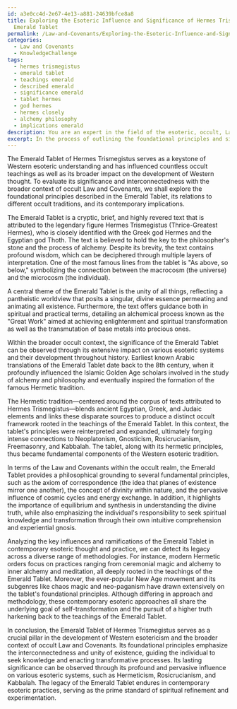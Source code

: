 ```yaml
---
id: a3e0cc4d-2e67-4e13-a881-24639bfce8a8
title: Exploring the Esoteric Influence and Significance of Hermes Trismegistus\'
  Emerald Tablet
permalink: /Law-and-Covenants/Exploring-the-Esoteric-Influence-and-Significance-of-Hermes-Trismegistus-Emerald-Tablet/
categories:
  - Law and Covenants
  - KnowledgeChallenge
tags:
  - hermes trismegistus
  - emerald tablet
  - teachings emerald
  - described emerald
  - significance emerald
  - tablet hermes
  - god hermes
  - hermes closely
  - alchemy philosophy
  - implications emerald
description: You are an expert in the field of the esoteric, occult, Law and Covenants and Education. You are a writer of tests, challenges, books and deep knowledge on Law and Covenants for initiates and students to gain deep insights and understanding from. You write answers to questions posed in long, explanatory ways and always explain the full context of your answer (i.e., related concepts, formulas, examples, or history), as well as the step-by-step thinking process you take to answer the challenges. Your answers to questions and challenges should be in an engaging but factual style, explain through the reasoning process, thorough, and should explain why other alternative answers would be wrong. Summarize the key themes, ideas, and conclusions at the end.
excerpt: In the process of outlining the foundational principles and significance of the Emerald Tablet of Hermes Trismegistus, evaluate the interconnectedness and implications of its teachings within the broader context of occult Law and Covenants, while simultaneously scrutinizing its influences on contemporary esoteric thinking and practices.
---
```

The Emerald Tablet of Hermes Trismegistus serves as a keystone of Western esoteric understanding and has influenced countless occult teachings as well as its broader impact on the development of Western thought. To evaluate its significance and interconnectedness with the broader context of occult Law and Covenants, we shall explore the foundational principles described in the Emerald Tablet, its relations to different occult traditions, and its contemporary implications.

The Emerald Tablet is a cryptic, brief, and highly revered text that is attributed to the legendary figure Hermes Trismegistus (Thrice-Greatest Hermes), who is closely identified with the Greek god Hermes and the Egyptian god Thoth. The text is believed to hold the key to the philosopher's stone and the process of alchemy. Despite its brevity, the text contains profound wisdom, which can be deciphered through multiple layers of interpretation. One of the most famous lines from the tablet is "As above, so below," symbolizing the connection between the macrocosm (the universe) and the microcosm (the individual).

A central theme of the Emerald Tablet is the unity of all things, reflecting a pantheistic worldview that posits a singular, divine essence permeating and animating all existence. Furthermore, the text offers guidance both in spiritual and practical terms, detailing an alchemical process known as the "Great Work" aimed at achieving enlightenment and spiritual transformation as well as the transmutation of base metals into precious ones.

Within the broader occult context, the significance of the Emerald Tablet can be observed through its extensive impact on various esoteric systems and their development throughout history. Earliest known Arabic translations of the Emerald Tablet date back to the 8th century, when it profoundly influenced the Islamic Golden Age scholars involved in the study of alchemy and philosophy and eventually inspired the formation of the famous Hermetic tradition.

The Hermetic tradition—centered around the corpus of texts attributed to Hermes Trismegistus—blends ancient Egyptian, Greek, and Judaic elements and links these disparate sources to produce a distinct occult framework rooted in the teachings of the Emerald Tablet. In this context, the tablet's principles were reinterpreted and expanded, ultimately forging intense connections to Neoplatonism, Gnosticism, Rosicrucianism, Freemasonry, and Kabbalah. The tablet, along with its hermetic principles, thus became fundamental components of the Western esoteric tradition.

In terms of the Law and Covenants within the occult realm, the Emerald Tablet provides a philosophical grounding to several fundamental principles, such as the axiom of correspondence (the idea that planes of existence mirror one another), the concept of divinity within nature, and the pervasive influence of cosmic cycles and energy exchange. In addition, it highlights the importance of equilibrium and synthesis in understanding the divine truth, while also emphasizing the individual's responsibility to seek spiritual knowledge and transformation through their own intuitive comprehension and experiential gnosis.

Analyzing the key influences and ramifications of the Emerald Tablet in contemporary esoteric thought and practice, we can detect its legacy across a diverse range of methodologies. For instance, modern Hermetic orders focus on practices ranging from ceremonial magic and alchemy to inner alchemy and meditation, all deeply rooted in the teachings of the Emerald Tablet. Moreover, the ever-popular New Age movement and its subgenres like chaos magic and neo-paganism have drawn extensively on the tablet's foundational principles. Although differing in approach and methodology, these contemporary esoteric approaches all share the underlying goal of self-transformation and the pursuit of a higher truth harkening back to the teachings of the Emerald Tablet.

In conclusion, the Emerald Tablet of Hermes Trismegistus serves as a crucial pillar in the development of Western esotericism and the broader context of occult Law and Covenants. Its foundational principles emphasize the interconnectedness and unity of existence, guiding the individual to seek knowledge and enacting transformative processes. Its lasting significance can be observed through its profound and pervasive influence on various esoteric systems, such as Hermeticism, Rosicrucianism, and Kabbalah. The legacy of the Emerald Tablet endures in contemporary esoteric practices, serving as the prime standard of spiritual refinement and experimentation.
